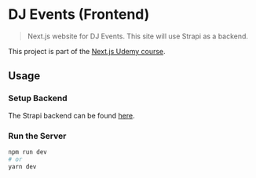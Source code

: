 # DJ Events (Frontend)

> Next.js website for DJ Events. This site will use Strapi as a backend.

This project is part of the [Next.js Udemy course](https://www.udemy.com/course/nextjs-dev-to-deployment).

## Usage

### Setup Backend

The Strapi backend can be found [here](https://github.com/mpbasto/next-app-backend).

### Run the Server

```bash
npm run dev
# or
yarn dev
```
